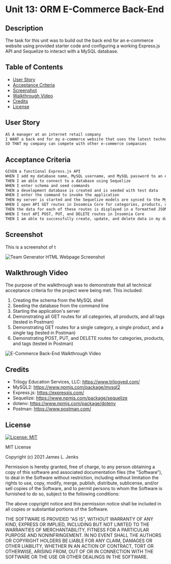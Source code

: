 # Unit 13: ORM E-Commerce Back-End
## Description

The task for this unit was to build out the back end for an e-commerce website using provided starter code and configuring a working Express.js API and Sequelize to interact with a MySQL database.

## Table of Contents

- [User Story](#user-story)
- [Acceptance Criteria](#acceptance-criteria)
- [Screenshot](#screenshot)
- [Walkthrough Video](#walkthrough-video)
- [Credits](#credits)
- [License](#license)

## User Story

```md
AS A manager at an internet retail company
I WANT a back end for my e-commerce website that uses the latest technologies
SO THAT my company can compete with other e-commerce companies
```

## Acceptance Criteria

```md
GIVEN a functional Express.js API
WHEN I add my database name, MySQL username, and MySQL password to an environment variable file
THEN I am able to connect to a database using Sequelize
WHEN I enter schema and seed commands
THEN a development database is created and is seeded with test data
WHEN I enter the command to invoke the application
THEN my server is started and the Sequelize models are synced to the MySQL database
WHEN I open API GET routes in Insomnia Core for categories, products, or tags
THEN the data for each of these routes is displayed in a formatted JSON
WHEN I test API POST, PUT, and DELETE routes in Insomnia Core
THEN I am able to successfully create, update, and delete data in my database
```

## Screenshot
This is a screenshot of t

![Team Generator HTML Webpage Screenshot](./assets/Team-Profile-Generator_Screenshot.png)

## Walkthrough Video
The purpose of the walkthrough was to demonstrate that all technical acceptance criteria for the project were being met. This included:
1. Creating the schema from the MySQL shell
2. Seeding the database from the command line
3. Starting the application's server
4. Demonstrating all GET routes for all categories, all products, and all tags (tested in Postman)
5. Demonstrating GET routes for a single category, a single product, and a single tag (tested in Postman)
6. Demonstrating POST, PUT, and DELETE routes for categories, products, and tags (tested in Postman)

![E-Commerce Back-End Walkthrough Video](./assets/10_OOP-Team-Profile-Generator-Demo_Final.gif)
## Credits
- Trilogy Education Services, LLC: https://www.trilogyed.com/ 
- MySQL2: https://www.npmjs.com/package/mysql2
- Express.js: https://expressjs.com/
- Sequelize: https://www.npmjs.com/package/sequelize
- dotenv: https://www.npmjs.com/package/dotenv
- Postman: https://www.postman.com/

## License

[![License: MIT](https://img.shields.io/badge/License-MIT-yellow.svg)](https://opensource.org/licenses/MIT)

MIT License

Copyright (c) 2021 James L. Jenks

Permission is hereby granted, free of charge, to any person obtaining a copy
of this software and associated documentation files (the "Software"), to deal
in the Software without restriction, including without limitation the rights
to use, copy, modify, merge, publish, distribute, sublicense, and/or sell
copies of the Software, and to permit persons to whom the Software is
furnished to do so, subject to the following conditions:

The above copyright notice and this permission notice shall be included in all
copies or substantial portions of the Software.

THE SOFTWARE IS PROVIDED "AS IS", WITHOUT WARRANTY OF ANY KIND, EXPRESS OR
IMPLIED, INCLUDING BUT NOT LIMITED TO THE WARRANTIES OF MERCHANTABILITY,
FITNESS FOR A PARTICULAR PURPOSE AND NONINFRINGEMENT. IN NO EVENT SHALL THE
AUTHORS OR COPYRIGHT HOLDERS BE LIABLE FOR ANY CLAIM, DAMAGES OR OTHER
LIABILITY, WHETHER IN AN ACTION OF CONTRACT, TORT OR OTHERWISE, ARISING FROM,
OUT OF OR IN CONNECTION WITH THE SOFTWARE OR THE USE OR OTHER DEALINGS IN THE
SOFTWARE.